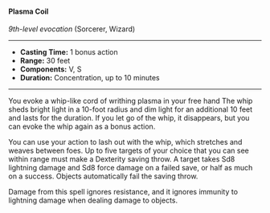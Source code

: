 #### Plasma Coil
*9th-level evocation* (Sorcerer, Wizard)
___
- **Casting Time:** 1 bonus action 
- **Range:** 30 feet 
- **Components:** V, S 
- **Duration:** Concentration, up to 10 minutes 
---
You evoke a whip-like cord of writhing plasma in your free hand The whip sheds bright light in a 10-foot radius and dim light for an additional 10 feet and lasts for the duration. If you let go of the whip, it disappears, but you can evoke the whip again as a bonus action. 

You can use your action to lash out with the whip, which stretches and weaves between foes. Up to five targets of your choice that you can see within range must make a Dexterity saving throw. A target takes Sd8 lightning damage and Sd8 force damage on a failed save, or half as much on a success. Objects automa­tically fail the saving throw.

Damage from this spell ignores resistance, and it ignores immunity to lightning damage when dealing damage to objects. 
